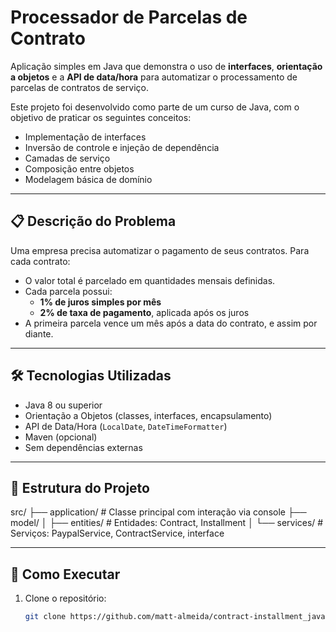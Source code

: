 # Processador de Parcelas de Contrato

Aplicação simples em Java que demonstra o uso de **interfaces**, **orientação a objetos** e a **API de data/hora** para automatizar o processamento de parcelas de contratos de serviço.

Este projeto foi desenvolvido como parte de um curso de Java, com o objetivo de praticar os seguintes conceitos:
- Implementação de interfaces
- Inversão de controle e injeção de dependência
- Camadas de serviço
- Composição entre objetos
- Modelagem básica de domínio

---

## 📋 Descrição do Problema

Uma empresa precisa automatizar o pagamento de seus contratos. Para cada contrato:
- O valor total é parcelado em quantidades mensais definidas.
- Cada parcela possui:
  - **1% de juros simples por mês**
  - **2% de taxa de pagamento**, aplicada após os juros
- A primeira parcela vence um mês após a data do contrato, e assim por diante.

---

## 🛠️ Tecnologias Utilizadas

- Java 8 ou superior
- Orientação a Objetos (classes, interfaces, encapsulamento)
- API de Data/Hora (`LocalDate`, `DateTimeFormatter`)
- Maven (opcional)
- Sem dependências externas

---

## 🧱 Estrutura do Projeto

src/
├── application/ # Classe principal com interação via console
├── model/
│ ├── entities/ # Entidades: Contract, Installment
│ └── services/ # Serviços: PaypalService, ContractService, interface

---

## 🚀 Como Executar

1. Clone o repositório:
   ```bash
   git clone https://github.com/matt-almeida/contract-installment_java.git
